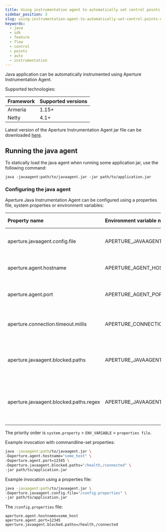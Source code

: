 ```yaml
---
title: Using instrumentation agent to automatically set control points
sidebar_position: 3
slug: using-instrumentation-agent-to-automatically-set-control-points-using-java-sdk
keywords:
  - java
  - sdk
  - feature
  - flow
  - control
  - points
  - auto
  - instrumentation
---
```


Java application can be automatically instrumented using Aperture
Instrumentation Agent.

Supported technologies:

| Framework | Supported versions |
| :-------- | :----------------- |
| Armeria   | 1.15+              |
| Netty     | 4.1+               |

Latest version of the Aperture Instrumentation Agent jar file can be downloaded
[here][download_link].

## Running the java agent

To statically load the java agent when running some application jar, use the
following command:

`java -javaagent:path/to/javaagent.jar -jar path/to/application.jar`

### Configuring the java agent

Aperture Java Instrumentation Agent can be configured using a properties file,
system properties or environment variables:

| Property name                          | Environment variable name              | Default value | Description                                                                |
| :------------------------------------- | :------------------------------------- | :------------ | :------------------------------------------------------------------------- |
| aperture.javaagent.config.file         | APERTURE_JAVAAGENT_CONFIG_FILE         |               | Path to a file containing configuration properties                         |
| aperture.agent.hostname                | APERTURE_AGENT_HOSTNAME                | localhost     | Hostname of Aperture Agent to connect to                                   |
| aperture.agent.port                    | APERTURE_AGENT_PORT                    | 8089          | Port of Aperture Agent to connect to                                       |
| aperture.connection.timeout.millis     | APERTURE_CONNECTION_TIMEOUT_MILLIS     | 1000          | Aperture Agent connection timeout in milliseconds                          |
| aperture.javaagent.blocked.paths       | APERTURE_JAVAAGENT_BLOCKED_PATHS       |               | Comma-separated list of paths that should not start a flow                 |
| aperture.javaagent.blocked.paths.regex | APERTURE_JAVAAGENT_BLOCKED_PATHS_REGEX |               | Whether the configured blocked paths should be read as regular expressions |

The priority order is `system.property` > `ENV_VARIABLE` > `properties file`.

Example invocation with commandline-set properties:

```sh
java -javaagent:path/to/javaagent.jar \
-Daperture.agent.hostname="some_host" \
-Daperture.agent.port=12345 \
-Daperture.javaagent.blocked.paths="/health,/connected" \
-jar path/to/application.jar
```

Example invocation using a properties file:

```sh
java -javaagent:path/to/javaagent.jar \
-Daperture.javaagent.config.file="/config.properties" \
-jar path/to/application.jar
```

The `/config.properties` file:

```properties
aperture.agent.hostname=some_host
aperture.agent.port=12345
aperture.javaagent.blocked.paths=/health,/connected
```

[download_link]:
  https://repo1.maven.org/maven2/com/fluxninja/aperture/aperture-javaagent/0.20.0/aperture-javaagent-0.20.0.jar
